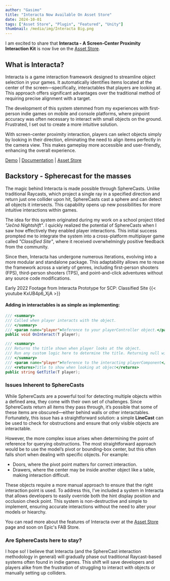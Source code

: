 ```yaml
---
author: "Gasimo"
title: "Interacta Now Available On Asset Store"
date: 2024-10-01
tags: ["Asset Store", "Plugin", "Featured", "Unity"]
thumbnail: /media/img/Interacta Big.png
---
```


I am excited to share that **Interacta - A Screen-Center Proximity Interaction Kit** is now live on the [Asset Store](https://assetstore.unity.com/packages/tools/game-toolkits/interacta-a-screen-center-proximity-interaction-kit-273985). 


## What is Interacta?

Interacta is a game interaction framework designed to streamline object selection in your games. It automatically identifies items located at the center of the screen—specifically, interactables that players are looking at. This approach offers significant advantages over the traditional method of requiring precise alignment with a target.

The development of this system stemmed from my experiences with first-person indie games on mobile and console platforms, where pinpoint accuracy was often necessary to interact with small objects on the ground. Frustrated, I set out to create a more intuitive solution.


With screen-center proximity interaction, players can select objects simply by looking in their direction, eliminating the need to align items perfectly in the camera view. This makes gameplay more accessible and user-friendly, enhancing the overall experience. 


[Demo](https://github.com/GasimoCodes/Interacta-Public/releases) | [Documentation](https://gasimo.dev/Interacta/) | [Asset Store](https://assetstore.unity.com/packages/slug/273985)


## Backstory - Spherecast for the masses

The magic behind Interacta is made possible through SphereCasts. Unlike traditional Raycasts, which project a single ray in a specified direction and return just one collider upon hit, SphereCasts cast a sphere and can detect all objects it intersects. This capability opens up new possibilities for more intuitive interactions within games.

The idea for this system originated during my work on a school project titled *"Ječná Nightshift"*. I quickly realized the potential of SphereCasts when I saw how effectively they enabled player interactions. This initial success prompted me to integrate the system into a cross-platform multiplayer game called *"Classified Site"*, where it received overwhelmingly positive feedback from the community.

Since then, Interacta has undergone numerous iterations, evolving into a more modular and standalone package. This adaptability allows me to reuse the framework across a variety of genres, including first-person shooters (FPS), third-person shooters (TPS), and point-and-click adventures without any source code modifications.

Early 2022 Footage from Interacta Prototype for SCP: Classified Site
{{< youtube KxUB4p6_XjA >}}


#### Adding in interactables is as simple as implementing:
```csharp
/// <summary>
/// Called when player interacts with the object.
/// </summary>
/// <param name="player">Reference to your playerController object.</param>
public void OnInteract(T player);

/// <summary>
/// Returns the title shown when player looks at the object.
/// Run any custom logic here to determine the title. Returning null will exclude this object from showing up.
/// </summary>
/// <param name="player">Reference to the interacting playerComponent</param>
/// <returns>Title to show when looking at object</returns>
public string GetTitle(T player);
```

### Issues Inherent to SphereCasts
While SphereCasts are a powerful tool for detecting multiple objects within a defined area, they come with their own set of challenges. Since SphereCasts return all items they pass through, it’s possible that some of these items are obscured—either behind walls or other interactables. Fortunately, this issue has a straightforward solution: a simple **LineCast** can be used to check for obstructions and ensure that only visible objects are interactable.

However, the more complex issue arises when determining the point of reference for querying obstructions. The most straightforward approach would be to use the model’s pivot or bounding-box center, but this often falls short when dealing with specific objects. For example:

- Doors, where the pivot point matters for correct interaction.
- Drawers, where the center may be inside another object like a table, making interaction difficult.

These objects require a more manual approach to ensure that the right interaction point is used. To address this, I’ve included a system in Interacta that allows developers to easily override both the hint display position and occlusion check point. This system is non-destructive and simple to implement, ensuring accurate interactions without the need to alter your models or hiearchy.

You can read more about the features of Interacta over at the [Asset Store](https://assetstore.unity.com/packages/slug/273985) page and soon on Epic's FAB Store.


### Are SphereCasts here to stay?

I hope so! I believe that Interacta (and the SphereCast interaction methodology in general) will gradually phase out traditional Raycast-based systems often found in indie games. This shift will save developers and players alike from the frustration of struggling to interact with objects or manually setting up colliders.
